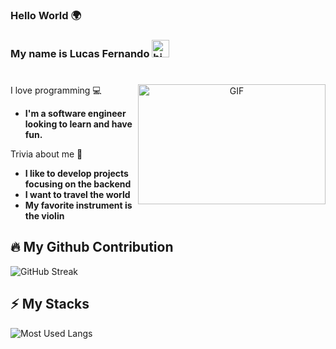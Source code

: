### Hello World 🌍
### My name is Lucas Fernando <img src="https://user-images.githubusercontent.com/1303154/88677602-1635ba80-d120-11ea-84d8-d263ba5fc3c0.gif" width="28px" alt="hi">

#
<p align='center'><img align="right" alt="GIF" src="https://github.com/abhisheknaiidu/abhisheknaiidu/blob/master/code.gif?raw=true" width="300" height="192" /></p>
  I love programming 💻

- **I'm a software engineer looking to learn and have fun.**

 Trivia about me 🤔
-  **I like to develop projects focusing on the backend**
-  **I want to travel the world**
-  **My favorite instrument is the violin**

## :fire: My Github Contribution
![GitHub Streak](https://streak-stats.demolab.com/?user=lucassfernando&theme=violet-punch)

## :zap: My Stacks

<p align='left'><img alt='Most Used Langs' src='https://github-readme-stats.vercel.app/api/top-langs/?username=lucassfernando&theme=midnight-purple'></p>

##

